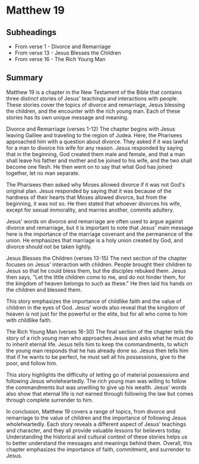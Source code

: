 # Matthew 19

## Subheadings

* From verse 1 - Divorce and Remarriage
* From verse 13 - Jesus Blesses the Children
* From verse 16 - The Rich Young Man

## Summary

Matthew 19 is a chapter in the New Testament of the Bible that contains three distinct stories of Jesus' teachings and interactions with people. These stories cover the topics of divorce and remarriage, Jesus blessing the children, and the encounter with the rich young man. Each of these stories has its own unique message and meaning.

Divorce and Remarriage (verses 1-12)
The chapter begins with Jesus leaving Galilee and traveling to the region of Judea. Here, the Pharisees approached him with a question about divorce. They asked if it was lawful for a man to divorce his wife for any reason. Jesus responded by saying that in the beginning, God created them male and female, and that a man shall leave his father and mother and be joined to his wife, and the two shall become one flesh. He then went on to say that what God has joined together, let no man separate.

The Pharisees then asked why Moses allowed divorce if it was not God's original plan. Jesus responded by saying that it was because of the hardness of their hearts that Moses allowed divorce, but from the beginning, it was not so. He then stated that whoever divorces his wife, except for sexual immorality, and marries another, commits adultery.

Jesus' words on divorce and remarriage are often used to argue against divorce and remarriage, but it is important to note that Jesus' main message here is the importance of the marriage covenant and the permanence of the union. He emphasizes that marriage is a holy union created by God, and divorce should not be taken lightly.

Jesus Blesses the Children (verses 13-15)
The next section of the chapter focuses on Jesus' interaction with children. People brought their children to Jesus so that he could bless them, but the disciples rebuked them. Jesus then says, "Let the little children come to me, and do not hinder them, for the kingdom of heaven belongs to such as these." He then laid his hands on the children and blessed them.

This story emphasizes the importance of childlike faith and the value of children in the eyes of God. Jesus' words also reveal that the kingdom of heaven is not just for the powerful or the elite, but for all who come to him with childlike faith.

The Rich Young Man (verses 16-30)
The final section of the chapter tells the story of a rich young man who approaches Jesus and asks what he must do to inherit eternal life. Jesus tells him to keep the commandments, to which the young man responds that he has already done so. Jesus then tells him that if he wants to be perfect, he must sell all his possessions, give to the poor, and follow him.

This story highlights the difficulty of letting go of material possessions and following Jesus wholeheartedly. The rich young man was willing to follow the commandments but was unwilling to give up his wealth. Jesus' words also show that eternal life is not earned through following the law but comes through complete surrender to him.

In conclusion, Matthew 19 covers a range of topics, from divorce and remarriage to the value of children and the importance of following Jesus wholeheartedly. Each story reveals a different aspect of Jesus' teachings and character, and they all provide valuable lessons for believers today. Understanding the historical and cultural context of these stories helps us to better understand the messages and meanings behind them. Overall, this chapter emphasizes the importance of faith, commitment, and surrender to Jesus.
